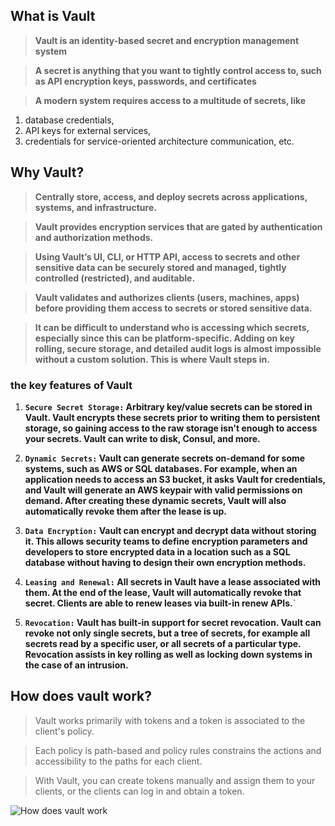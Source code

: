 ## What is Vault 

> **Vault is an identity-based secret and encryption management system**

> **A secret is anything that you want to tightly control access to, such as API encryption keys, passwords, and certificates**

> **A modern system requires access to a multitude of secrets, like** 

1) database credentials, 
2) API keys for external services, 
3) credentials for service-oriented architecture communication, etc. 

## Why Vault? 

> **Centrally store, access, and deploy secrets across applications, systems, and infrastructure.**

> **Vault provides encryption services that are gated by authentication and authorization methods.**

> **Using Vault’s UI, CLI, or HTTP API, access to secrets and other sensitive data can be securely stored and managed, tightly controlled (restricted), and auditable.**

> **Vault validates and authorizes clients (users, machines, apps) before providing them access to secrets or stored sensitive data.**

> **It can be difficult to understand who is accessing which secrets, especially since this can be platform-specific. Adding on key rolling, secure storage, and detailed audit logs is almost impossible without a custom solution. This is where Vault steps in.**

### the key features of Vault

1) **`Secure Secret Storage:` Arbitrary key/value secrets can be stored in Vault. Vault encrypts these secrets prior to writing them to persistent storage, so gaining access to the raw storage isn't enough to access your secrets. Vault can write to disk, Consul, and more.**

2) **`Dynamic Secrets:` Vault can generate secrets on-demand for some systems, such as AWS or SQL databases. For example, when an application needs to access an S3 bucket, it asks Vault for credentials, and Vault will generate an AWS keypair with valid permissions on demand. After creating these dynamic secrets, Vault will also automatically revoke them after the lease is up.**

3) **`Data Encryption:` Vault can encrypt and decrypt data without storing it. This allows security teams to define encryption parameters and developers to store encrypted data in a location such as a SQL database without having to design their own encryption methods.**

4) **`Leasing and Renewal:` All secrets in Vault have a lease associated with them. At the end of the lease, Vault will automatically revoke that secret. Clients are able to renew leases via built-in renew APIs.**`

5) **`Revocation:` Vault has built-in support for secret revocation. Vault can revoke not only single secrets, but a tree of secrets, for example all secrets read by a specific user, or all secrets of a particular type. Revocation assists in key rolling as well as locking down systems in the case of an intrusion.**

## How does vault work? 

> Vault works primarily with tokens and a token is associated to the client's policy. 

> Each policy is path-based and policy rules constrains the actions and accessibility to the paths for each client. 

> With Vault, you can create tokens manually and assign them to your clients, or the clients can log in and obtain a token.

![How does vault work](/lerndevops/kubernetes-security/blob/main/img/vault-flow.png)